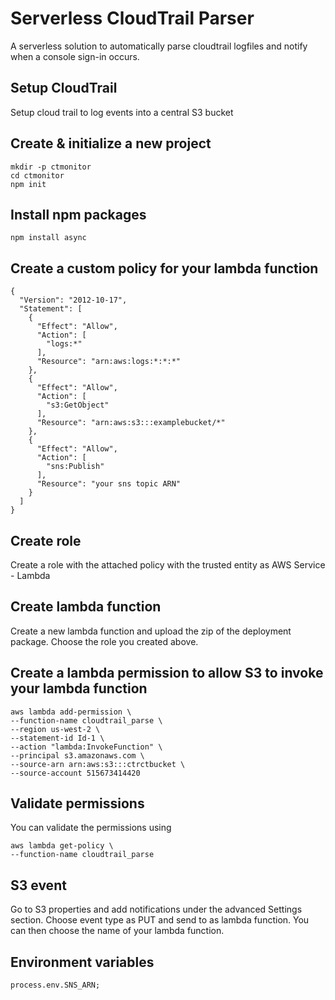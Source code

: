 # Serverless CloudTrail Parser 
A serverless solution to automatically parse cloudtrail logfiles and notify when a console sign-in occurs.

## Setup CloudTrail

Setup cloud trail to log events into a central S3 bucket

## Create & initialize a new project

	mkdir -p ctmonitor
	cd ctmonitor
	npm init

## Install npm packages

	npm install async


## Create a custom policy for your lambda function



	{
	  "Version": "2012-10-17",
	  "Statement": [
	    {
	      "Effect": "Allow",
	      "Action": [
	        "logs:*"
	      ],
	      "Resource": "arn:aws:logs:*:*:*"
	    },
	    {
	      "Effect": "Allow",
	      "Action": [
	        "s3:GetObject"
	      ],
	      "Resource": "arn:aws:s3:::examplebucket/*"
	    },
	    {
	      "Effect": "Allow",
	      "Action": [
	        "sns:Publish"
	      ],
	      "Resource": "your sns topic ARN"
	    }
	  ]
	}



## Create role

Create a role with the attached policy with the trusted entity as AWS Service - Lambda

## Create lambda function

Create a new lambda function and upload the zip of the deployment package. Choose the role you created above.

## Create a lambda permission to allow S3 to invoke your lambda function

	aws lambda add-permission \
	--function-name cloudtrail_parse \
	--region us-west-2 \
	--statement-id Id-1 \
	--action "lambda:InvokeFunction" \
	--principal s3.amazonaws.com \
	--source-arn arn:aws:s3:::ctrctbucket \
	--source-account 515673414420 


## Validate permissions
You can validate the permissions using 

	aws lambda get-policy \
	--function-name cloudtrail_parse
	
## S3 event

Go to S3 properties and add notifications under the advanced Settings section. Choose event type as PUT and send to as lambda function. You can then choose the name of your lambda function.

## Environment variables 

	process.env.SNS_ARN;
